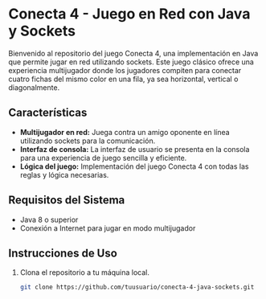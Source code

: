 # Conecta 4 - Juego en Red con Java y Sockets

Bienvenido al repositorio del juego Conecta 4, una implementación en Java que permite jugar en red utilizando sockets. Este juego clásico ofrece una experiencia multijugador donde los jugadores compiten para conectar cuatro fichas del mismo color en una fila, ya sea horizontal, vertical o diagonalmente.

## Características

- **Multijugador en red:** Juega contra un amigo oponente en línea utilizando sockets para la comunicación.
- **Interfaz de consola:** La interfaz de usuario se presenta en la consola para una experiencia de juego sencilla y eficiente.
- **Lógica del juego:** Implementación del juego Conecta 4 con todas las reglas y lógica necesarias.

## Requisitos del Sistema

- Java 8 o superior
- Conexión a Internet para jugar en modo multijugador

## Instrucciones de Uso

1. Clona el repositorio a tu máquina local.
   ```bash
   git clone https://github.com/tuusuario/conecta-4-java-sockets.git
